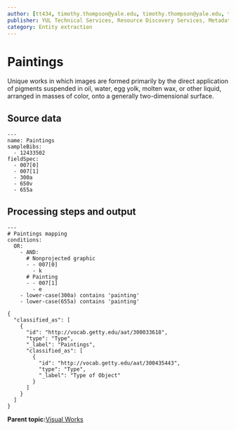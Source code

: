 ```yaml
---
author: [tt434, timothy.thompson@yale.edu, timothy.thompson@yale.edu, tt434]
publisher: YUL Technical Services, Resource Discovery Services, Metadata Services Unit
category: Entity extraction
---
```


# Paintings

Unique works in which images are formed primarily by the direct application of pigments suspended in oil, water, egg yolk, molten wax, or other liquid, arranged in masses of color, onto a generally two-dimensional surface.

## Source data

```
---
name: Paintings
sampleBibs:
  - 12433502
fieldSpec: 
  - 007[0]
  - 007[1]
  - 300a
  - 650v
  - 655a
```

## Processing steps and output

```
---
# Paintings mapping
conditions:
  OR:
    - AND:    
      # Nonprojected graphic
      - - 007[0]
        - k
      # Painting
      - - 007[1]
        - e
    - lower-case(300a) contains 'painting'
    - lower-case(655a) contains 'painting'
```

```
{
  "classified_as": [
    {
      "id": "http://vocab.getty.edu/aat/300033618",
      "type": "Type",
      "_label": "Paintings",
      "classified_as": [
        {
          "id": "http://vocab.getty.edu/aat/300435443",
          "type": "Type",
          "_label": "Type of Object"
        }
      ]
    }
  ]    		
}
```

**Parent topic:**[Visual Works](../../concepts/supertypes/imageformats.md)

